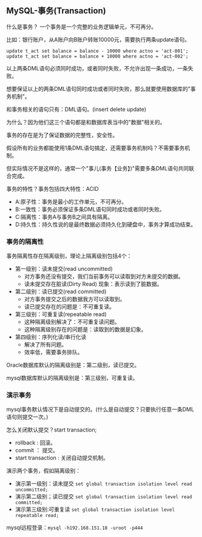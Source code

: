 ## MySQL-事务(Transaction)

什么是事务？ 一个事务是一个完整的业务逻辑单元，不可再分。

比如：银行账户，从A账户向B账户转账10000元，需要执行两条update语句。

`update t_act set balance = balance - 10000 where actno = 'act-001';`
`update t_act set balance = balance + 10000 where actno = 'act-002';`

以上两条DML语句必须同时成功，或者同时失败，不允许出现一条成功，一条失败。

想要保证以上的两条DML语句同时成功或者同时失败，那么就要使用数据库的"事务机制"。

和事务相关的语句只有：DML语句。(insert delete update)

为什么？因为他们这三个语句都是和数据库表当中的"数据"相关的。

事务的存在是为了保证数据的完整性，安全性。

假设所有的业务都能使用1条DML语句搞定，还需要事务机制吗？不需要事务机制。

但实际情况不是这样的，通常一个"事儿(事务【业务】)"需要多条DML语句共同联合完成。

事务的特性？事务包括四大特性：ACID

- A:原子性：事务是最小的工作单元，不可再分。
- B:一致性：事务必须保证多条DML语句同时成功或者同时失败。
- C:隔离性：事务A与事务B之间具有隔离。
- D:持久性：持久性说的是最终数据必须持久化到硬盘中，事务才算成功结束。

### 事务的隔离性

事务隔离性存在隔离级别，理论上隔离级别包括4个：

- 第一级别：读未提交(read uncommitted)
    - 对方事务还没有提交，我们当前事务可以读取到对方未提交的数据。
    - 读未提交存在脏读(Dirty Read) 现象：表示读到了脏数据。
- 第二级别：读已提交(read committed)
    - 对方事务提交之后的数据我方可以读取到。
    - 读已提交存在的问题是：不可重复读。
- 第三级别：可重复读(repeatable read)
    - 这种隔离级别解决了：不可重复读问题。
    - 这种隔离级别存在的问题是：读取到的数据是幻象。
- 第四级别：序列化读/串行化读
    - 解决了所有问题。
    - 效率低，需要事务排队。

Oracle数据库默认的隔离级别是：第二级别，读已提交。

mysql数据库默认的隔离级别是：第三级别，可重复读。


### 演示事务

mysql事务默认情况下是自动提交的。(什么是自动提交？只要执行任意一条DML语句则提交一次。)

怎么关闭默认提交？start transaction;

- rollback : 回滚。
- commit ： 提交。
- start transaction : 关闭自动提交机制。

演示两个事务，假如隔离级别：
- 演示第一级别：读未提交 `set global transaction isolation level read uncommitted;`
- 演示第二级别；读已提交 `set global transaction isolation level read committed;`
- 演示第三级别:可重复读 `set global transaction isolation level repeatable read;`

mysql远程登录：`mysql -h192.168.151.18 -uroot -p444`